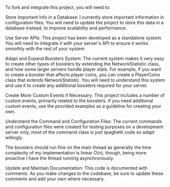 
To fork and integrate this project, you will need to:

Store Important Info in a Database: I currently store important information in configuration files. You will need to update the project to store this data in a database instead, to improve scalability and performance.

Use Server APIs: This project has been developed as a standalone system. You will need to integrate it with your server's API to ensure it works smoothly with the rest of your system.

Adapt and Expand Boosters System: The current system makes it very easy to create other types of boosters by extending the NetworkStatistic class, and how some larger servers handle player stats. For example, if you want to create a booster that affects player coins, you can create a PlayerCoins class that extends NetworkStatistic. You will need to understand this system and use it to create any additional boosters required for your server.

Create More Custom Events if Necessary: This project includes a number of custom events, primarily related to the boosters. If you need additional custom events, use the provided examples as a guideline for creating your own.

Understand the Command and Configuration Files: The current commands and configuration files were created for testing purposes on a development server only, most of the command class is just spaghetti code so adapt willingly.

The boosters should run fine on the main thread as generally the time complexity of my implementation is linear O(n), though, being more proactive I have the thread running asynchronously. 

Update and Maintain Documentation: This code is documented with comments. As you make changes to the codebase, be sure to update these comments and add your own where necessary. 
